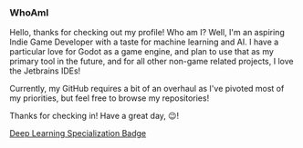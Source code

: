 ### WhoAmI

Hello, thanks for checking out my profile! Who am I? Well, I'm an aspiring Indie Game Developer with a taste for machine learning and AI. I have a particular love for Godot as a game engine, and plan to use that as my primary tool in the future, and for all other non-game related projects, I love the Jetbrains IDEs!

Currently, my GitHub requires a bit of an overhaul as I've pivoted most of my priorities, but feel free to browse my repositories!

Thanks for checking in! Have a great day, 😉!

[Deep Learning Specialization Badge](https://www.credly.com/badges/eff5108e-76a6-4b1c-8fa3-7bc27c1cb95f/public_url)
<!---
sarahyack/sarahyack is a ✨ special ✨ repository because its `README.md` (this file) appears on your GitHub profile.
You can click the Preview link to take a look at your changes.
--->
